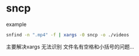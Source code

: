 # sncp

example
```bash
snfind -n ".mp4" -f | xargs -0 sncp -o ./videos
```

主要解决xargs 无法识别 文件名有空格和小括号的问题...
